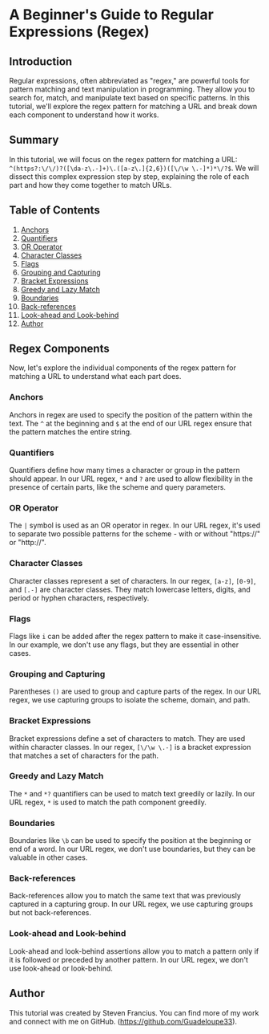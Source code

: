 # A Beginner's Guide to Regular Expressions (Regex)

## Introduction

Regular expressions, often abbreviated as "regex," are powerful tools for pattern matching and text manipulation in programming. They allow you to search for, match, and manipulate text based on specific patterns. In this tutorial, we'll explore the regex pattern for matching a URL and break down each component to understand how it works.

## Summary

In this tutorial, we will focus on the regex pattern for matching a URL: `^(https?:\/\/)?([\da-z\.-]+)\.([a-z\.]{2,6})([\/\w \.-]*)*\/?$`. We will dissect this complex expression step by step, explaining the role of each part and how they come together to match URLs.

## Table of Contents

1. [Anchors](#anchors)
2. [Quantifiers](#quantifiers)
3. [OR Operator](#or-operator)
4. [Character Classes](#character-classes)
5. [Flags](#flags)
6. [Grouping and Capturing](#grouping-and-capturing)
7. [Bracket Expressions](#bracket-expressions)
8. [Greedy and Lazy Match](#greedy-and-lazy-match)
9. [Boundaries](#boundaries)
10. [Back-references](#back-references)
11. [Look-ahead and Look-behind](#look-ahead-and-look-behind)
12. [Author](#author)

## Regex Components

Now, let's explore the individual components of the regex pattern for matching a URL to understand what each part does.

### Anchors
Anchors in regex are used to specify the position of the pattern within the text. The `^` at the beginning and `$` at the end of our URL regex ensure that the pattern matches the entire string.

### Quantifiers
Quantifiers define how many times a character or group in the pattern should appear. In our URL regex, `*` and `?` are used to allow flexibility in the presence of certain parts, like the scheme and query parameters.

### OR Operator
The `|` symbol is used as an OR operator in regex. In our URL regex, it's used to separate two possible patterns for the scheme - with or without "https://" or "http://".

### Character Classes
Character classes represent a set of characters. In our regex, `[a-z]`, `[0-9]`, and `[.-]` are character classes. They match lowercase letters, digits, and period or hyphen characters, respectively.

### Flags
Flags like `i` can be added after the regex pattern to make it case-insensitive. In our example, we don't use any flags, but they are essential in other cases.

### Grouping and Capturing
Parentheses `()` are used to group and capture parts of the regex. In our URL regex, we use capturing groups to isolate the scheme, domain, and path.

### Bracket Expressions
Bracket expressions define a set of characters to match. They are used within character classes. In our regex, `[\/\w \.-]` is a bracket expression that matches a set of characters for the path.

### Greedy and Lazy Match
The `*` and `*?` quantifiers can be used to match text greedily or lazily. In our URL regex, `*` is used to match the path component greedily.

### Boundaries
Boundaries like `\b` can be used to specify the position at the beginning or end of a word. In our URL regex, we don't use boundaries, but they can be valuable in other cases.

### Back-references
Back-references allow you to match the same text that was previously captured in a capturing group. In our URL regex, we use capturing groups but not back-references.

### Look-ahead and Look-behind
Look-ahead and look-behind assertions allow you to match a pattern only if it is followed or preceded by another pattern. In our URL regex, we don't use look-ahead or look-behind.

## Author

This tutorial was created by Steven Francius. You can find more of my work and connect with me on GitHub.
(https://github.com/Guadeloupe33).
